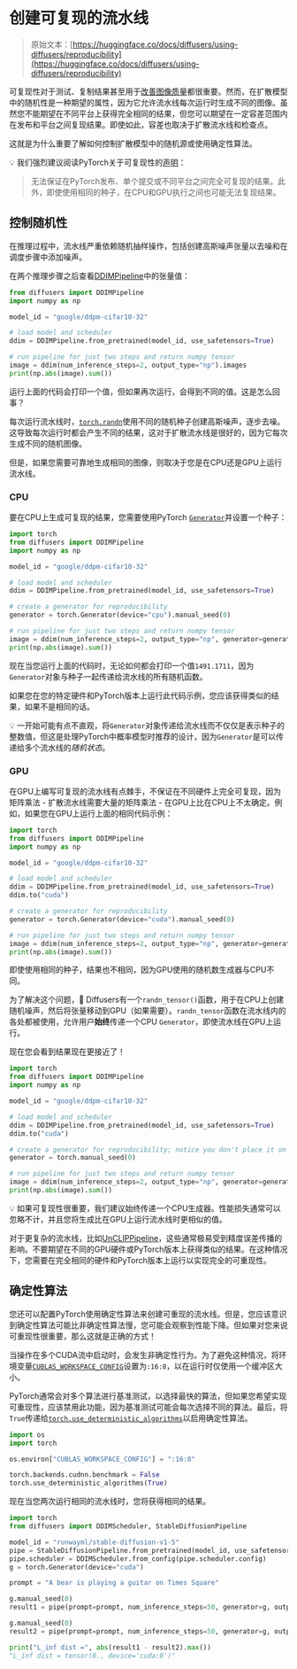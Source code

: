 # 创建可复现的流水线

> 原始文本：[https://huggingface.co/docs/diffusers/using-diffusers/reproducibility](https://huggingface.co/docs/diffusers/using-diffusers/reproducibility)

可复现性对于测试、复制结果甚至用于[改善图像质量](reusing_seeds)都很重要。然而，在扩散模型中的随机性是一种期望的属性，因为它允许流水线每次运行时生成不同的图像。虽然您不能期望在不同平台上获得完全相同的结果，但您可以期望在一定容差范围内在发布和平台之间复现结果。即使如此，容差也取决于扩散流水线和检查点。

这就是为什么重要了解如何控制扩散模型中的随机源或使用确定性算法。

💡 我们强烈建议阅读PyTorch关于可复现性的[声明](https://pytorch.org/docs/stable/notes/randomness.html)：

> 无法保证在PyTorch发布、单个提交或不同平台之间完全可复现的结果。此外，即使使用相同的种子，在CPU和GPU执行之间也可能无法复现结果。

## 控制随机性

在推理过程中，流水线严重依赖随机抽样操作，包括创建高斯噪声张量以去噪和在调度步骤中添加噪声。

在两个推理步骤之后查看[DDIMPipeline](/docs/diffusers/v0.26.3/en/api/pipelines/ddim#diffusers.DDIMPipeline)中的张量值：

```py
from diffusers import DDIMPipeline
import numpy as np

model_id = "google/ddpm-cifar10-32"

# load model and scheduler
ddim = DDIMPipeline.from_pretrained(model_id, use_safetensors=True)

# run pipeline for just two steps and return numpy tensor
image = ddim(num_inference_steps=2, output_type="np").images
print(np.abs(image).sum())
```

运行上面的代码会打印一个值，但如果再次运行，会得到不同的值。这是怎么回事？

每次运行流水线时，[`torch.randn`](https://pytorch.org/docs/stable/generated/torch.randn.html)使用不同的随机种子创建高斯噪声，逐步去噪。这导致每次运行时都会产生不同的结果，这对于扩散流水线是很好的，因为它每次生成不同的随机图像。

但是，如果您需要可靠地生成相同的图像，则取决于您是在CPU还是GPU上运行流水线。

### CPU

要在CPU上生成可复现的结果，您需要使用PyTorch [`Generator`](https://pytorch.org/docs/stable/generated/torch.Generator.html)并设置一个种子：

```py
import torch
from diffusers import DDIMPipeline
import numpy as np

model_id = "google/ddpm-cifar10-32"

# load model and scheduler
ddim = DDIMPipeline.from_pretrained(model_id, use_safetensors=True)

# create a generator for reproducibility
generator = torch.Generator(device="cpu").manual_seed(0)

# run pipeline for just two steps and return numpy tensor
image = ddim(num_inference_steps=2, output_type="np", generator=generator).images
print(np.abs(image).sum())
```

现在当您运行上面的代码时，无论如何都会打印一个值`1491.1711`，因为`Generator`对象与种子一起传递给流水线的所有随机函数。

如果您在您的特定硬件和PyTorch版本上运行此代码示例，您应该获得类似的结果，如果不是相同的话。

💡 一开始可能有点不直观，将`Generator`对象传递给流水线而不仅仅是表示种子的整数值，但这是处理PyTorch中概率模型时推荐的设计，因为`Generator`是可以传递给多个流水线的*随机状态*。

### GPU

在GPU上编写可复现的流水线有点棘手，不保证在不同硬件上完全可复现，因为矩阵乘法 - 扩散流水线需要大量的矩阵乘法 - 在GPU上比在CPU上不太确定。例如，如果您在GPU上运行上面的相同代码示例：

```py
import torch
from diffusers import DDIMPipeline
import numpy as np

model_id = "google/ddpm-cifar10-32"

# load model and scheduler
ddim = DDIMPipeline.from_pretrained(model_id, use_safetensors=True)
ddim.to("cuda")

# create a generator for reproducibility
generator = torch.Generator(device="cuda").manual_seed(0)

# run pipeline for just two steps and return numpy tensor
image = ddim(num_inference_steps=2, output_type="np", generator=generator).images
print(np.abs(image).sum())
```

即使使用相同的种子，结果也不相同，因为GPU使用的随机数生成器与CPU不同。

为了解决这个问题，🧨 Diffusers有一个`randn_tensor()`函数，用于在CPU上创建随机噪声，然后将张量移动到GPU（如果需要）。`randn_tensor`函数在流水线内的各处都被使用，允许用户**始终**传递一个CPU `Generator`，即使流水线在GPU上运行。

现在您会看到结果现在更接近了！

```py
import torch
from diffusers import DDIMPipeline
import numpy as np

model_id = "google/ddpm-cifar10-32"

# load model and scheduler
ddim = DDIMPipeline.from_pretrained(model_id, use_safetensors=True)
ddim.to("cuda")

# create a generator for reproducibility; notice you don't place it on the GPU!
generator = torch.manual_seed(0)

# run pipeline for just two steps and return numpy tensor
image = ddim(num_inference_steps=2, output_type="np", generator=generator).images
print(np.abs(image).sum())
```

💡 如果可复现性很重要，我们建议始终传递一个CPU生成器。性能损失通常可以忽略不计，并且您将生成比在GPU上运行流水线时更相似的值。

对于更复杂的流水线，比如[UnCLIPPipeline](/docs/diffusers/v0.26.3/en/api/pipelines/unclip#diffusers.UnCLIPPipeline)，这些通常极易受到精度误差传播的影响。不要期望在不同的GPU硬件或PyTorch版本上获得类似的结果。在这种情况下，您需要在完全相同的硬件和PyTorch版本上运行以实现完全的可重现性。

## 确定性算法

您还可以配置PyTorch使用确定性算法来创建可重现的流水线。但是，您应该意识到确定性算法可能比非确定性算法慢，您可能会观察到性能下降。但如果对您来说可重现性很重要，那么这就是正确的方式！

当操作在多个CUDA流中启动时，会发生非确定性行为。为了避免这种情况，将环境变量[`CUBLAS_WORKSPACE_CONFIG`](https://docs.nvidia.com/cuda/cublas/index.html#results-reproducibility)设置为`:16:8`，以在运行时仅使用一个缓冲区大小。

PyTorch通常会对多个算法进行基准测试，以选择最快的算法，但如果您希望实现可重现性，应该禁用此功能，因为基准测试可能会每次选择不同的算法。最后，将`True`传递给[`torch.use_deterministic_algorithms`](https://pytorch.org/docs/stable/generated/torch.use_deterministic_algorithms.html)以启用确定性算法。

```py
import os
import torch

os.environ["CUBLAS_WORKSPACE_CONFIG"] = ":16:8"

torch.backends.cudnn.benchmark = False
torch.use_deterministic_algorithms(True)
```

现在当您两次运行相同的流水线时，您将获得相同的结果。

```py
import torch
from diffusers import DDIMScheduler, StableDiffusionPipeline

model_id = "runwayml/stable-diffusion-v1-5"
pipe = StableDiffusionPipeline.from_pretrained(model_id, use_safetensors=True).to("cuda")
pipe.scheduler = DDIMScheduler.from_config(pipe.scheduler.config)
g = torch.Generator(device="cuda")

prompt = "A bear is playing a guitar on Times Square"

g.manual_seed(0)
result1 = pipe(prompt=prompt, num_inference_steps=50, generator=g, output_type="latent").images

g.manual_seed(0)
result2 = pipe(prompt=prompt, num_inference_steps=50, generator=g, output_type="latent").images

print("L_inf dist =", abs(result1 - result2).max())
"L_inf dist = tensor(0., device='cuda:0')"
```
